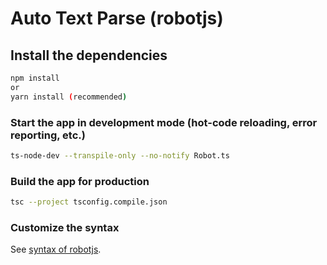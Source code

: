 # Auto Text Parse (robotjs)

## Install the dependencies
```bash
npm install
or
yarn install (recommended)
```

### Start the app in development mode (hot-code reloading, error reporting, etc.)
```bash
ts-node-dev --transpile-only --no-notify Robot.ts
```


### Build the app for production
```bash
tsc --project tsconfig.compile.json
```

### Customize the syntax
See [syntax of robotjs](https://robotjs.io/docs/syntax).
